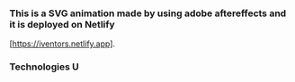 ### This is a SVG animation made by using adobe aftereffects and it is deployed on Netlify 
[https://iventors.netlify.app].

### Technologies U